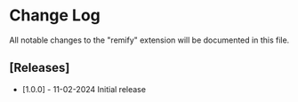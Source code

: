 # Change Log

All notable changes to the "remify" extension will be documented in this file.

## [Releases]

- [1.0.0] - 11-02-2024 Initial release

